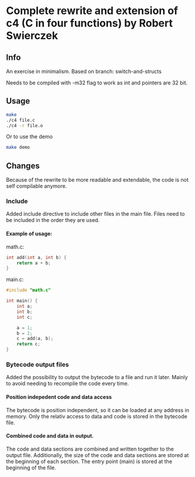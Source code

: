 # Complete rewrite and extension of c4 (C in four functions) by Robert Swierczek

## Info
An exercise in minimalism.
Based on branch: switch-and-structs

Needs to be compiled with -m32 flag to work as int and pointers are 32 bit.

## Usage
```bash
make
./c4 file.c
./c4 -r file.o
```

Or to use the demo
```bash
make demo
```


## Changes
Because of the rewrite to be more readable and extendable, the code is not self compilable anymore.

### Include
Added include directive to include other files in the main file.
Files need to be included in the order they are used.

#### Example of usage:

math.c:
```c
int add(int a, int b) {
    return a + b;
}
```

main.c:
```c
#include "math.c"

int main() {
    int a;
    int b;
    int c;

    a = 1;
    b = 2;
    c = add(a, b);
    return c;
}
```

### Bytecode output files
Added the possibility to output the bytecode to a file and run it later.
Mainly to avoid needing to recompile the code every time.

#### Position indepedent code and data access
The bytecode is position independent, so it can be loaded at any address in memory.
Only the relativ access to data and code is stored in the bytecode file.

#### Combined code and data in output.
The code and data sections are combined and written together to the output file.
Additionally, the size of the code and data sections are stored at the beginning of each section.
The entry point (main) is stored at the beginning of the file.